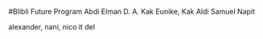 #Blibli Future Program
Abdi Elman D. A.
Kak Eunike, Kak Aldi
Samuel Napit

alexander, nani, nico
it del
